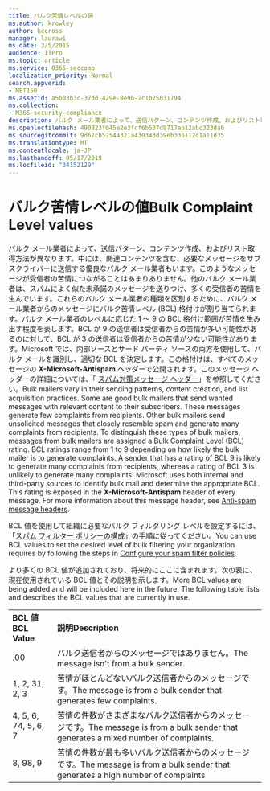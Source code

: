 ```yaml
---
title: バルク苦情レベルの値
ms.author: krowley
author: kccross
manager: laurawi
ms.date: 3/5/2015
audience: ITPro
ms.topic: article
ms.service: O365-seccomp
localization_priority: Normal
search.appverid:
- MET150
ms.assetid: a5b03b3c-37dd-429e-8e9b-2c1b25031794
ms.collection:
- M365-security-compliance
description: バルク メール業者によって、送信パターン、コンテンツ作成、およびリスト取得方法が異なります。 中には、関連コンテンツを含む、必要なメッセージをサブスクライバーに送信する優良なバルク メール業者もいます。 このようなメッセージが受信者の苦情につながることはあまりありません。 他のバルク メール業者は、スパムによく似た未承諾のメッセージを送りつけ、多くの受信者の苦情を生んでいます。 これらのバルク メール業者の種類を区別するために、バルク メール業者からのメッセージにバルク苦情レベル (BCL) 格付けが割り当てられます。 バルク メール業者のレベルに応じた 1 ～ 9 の BCL 格付け範囲が苦情を生み出す程度を表します。 BCL が 9 の送信者は受信者からの苦情が多い可能性があるのに対して、BCL が 3 の送信者は受信者からの苦情が少ない可能性があります。 Microsoft では、内部ソースとサード パーティ ソースの両方を使用して、バルク メールを識別し、適切な BCL を決定します。 この格付けは、すべてのメッセージの X-Microsoft-Antispam ヘッダーで公開されます。 このメッセージ ヘッダーの詳細については、「 スパム対策メッセージ ヘッダー」を参照してください。
ms.openlocfilehash: 490823f045e2e3fcf6b537d9717ab12abc323da6
ms.sourcegitcommit: 9d67cb52544321a430343d39eb336112c1a11d35
ms.translationtype: MT
ms.contentlocale: ja-JP
ms.lasthandoff: 05/17/2019
ms.locfileid: "34152129"
---
```

# <a name="bulk-complaint-level-values"></a><span data-ttu-id="383bd-112">バルク苦情レベルの値</span><span class="sxs-lookup"><span data-stu-id="383bd-112">Bulk Complaint Level values</span></span>

<span data-ttu-id="383bd-p102">バルク メール業者によって、送信パターン、コンテンツ作成、およびリスト取得方法が異なります。中には、関連コンテンツを含む、必要なメッセージをサブスクライバーに送信する優良なバルク メール業者もいます。このようなメッセージが受信者の苦情につながることはあまりありません。他のバルク メール業者は、スパムによく似た未承諾のメッセージを送りつけ、多くの受信者の苦情を生んでいます。これらのバルク メール業者の種類を区別するために、バルク メール業者からのメッセージにバルク苦情レベル (BCL) 格付けが割り当てられます。バルク メール業者のレベルに応じた 1 ～ 9 の BCL 格付け範囲が苦情を生み出す程度を表します。BCL が 9 の送信者は受信者からの苦情が多い可能性があるのに対して、BCL が 3 の送信者は受信者からの苦情が少ない可能性があります。Microsoft では、内部ソースとサード パーティ ソースの両方を使用して、バルク メールを識別し、適切な BCL を決定します。この格付けは、すべてのメッセージの **X-Microsoft-Antispam** ヘッダーで公開されます。このメッセージ ヘッダーの詳細については、「 [スパム対策メッセージ ヘッダー](anti-spam-message-headers.md)」を参照してください。</span><span class="sxs-lookup"><span data-stu-id="383bd-p102">Bulk mailers vary in their sending patterns, content creation, and list acquisition practices. Some are good bulk mailers that send wanted messages with relevant content to their subscribers. These messages generate few complaints from recipients. Other bulk mailers send unsolicited messages that closely resemble spam and generate many complaints from recipients. To distinguish these types of bulk mailers, messages from bulk mailers are assigned a Bulk Complaint Level (BCL) rating. BCL ratings range from 1 to 9 depending on how likely the bulk mailer is to generate complaints. A sender that has a rating of BCL 9 is likely to generate many complaints from recipients, whereas a rating of BCL 3 is unlikely to generate many complaints. Microsoft uses both internal and third-party sources to identify bulk mail and determine the appropriate BCL. This rating is exposed in the **X-Microsoft-Antispam** header of every message. For more information about this message header, see [Anti-spam message headers](anti-spam-message-headers.md).</span></span> 
  
<span data-ttu-id="383bd-123">BCL 値を使用して組織に必要なバルク フィルタリング レベルを設定するには、「[スパム フィルター ポリシーの構成](configure-your-spam-filter-policies.md)」の手順に従ってください。</span><span class="sxs-lookup"><span data-stu-id="383bd-123">You can use BCL values to set the desired level of bulk filtering your organization requires by following the steps in [Configure your spam filter policies](configure-your-spam-filter-policies.md).</span></span>
  
<span data-ttu-id="383bd-p103">より多くの BCL 値が追加されており、将来的にここに含まれます。次の表に、現在使用されている BCL 値とその説明を示します。</span><span class="sxs-lookup"><span data-stu-id="383bd-p103">More BCL values are being added and will be included here in the future. The following table lists and describes the BCL values that are currently in use.</span></span>
  
|||
|:-----|:-----|
|<span data-ttu-id="383bd-126">**BCL 値**</span><span class="sxs-lookup"><span data-stu-id="383bd-126">**BCL Value**</span></span> <br/> |<span data-ttu-id="383bd-127">**説明**</span><span class="sxs-lookup"><span data-stu-id="383bd-127">**Description**</span></span> <br/> |
|<span data-ttu-id="383bd-128">.0</span><span class="sxs-lookup"><span data-stu-id="383bd-128">0</span></span>  <br/> |<span data-ttu-id="383bd-129">バルク送信者からのメッセージではありません。</span><span class="sxs-lookup"><span data-stu-id="383bd-129">The message isn't from a bulk sender.</span></span>  <br/> |
|<span data-ttu-id="383bd-130">1, 2, 3</span><span class="sxs-lookup"><span data-stu-id="383bd-130">1, 2, 3</span></span>  <br/> |<span data-ttu-id="383bd-131">苦情がほとんどないバルク送信者からのメッセージです。</span><span class="sxs-lookup"><span data-stu-id="383bd-131">The message is from a bulk sender that generates few complaints.</span></span>  <br/> |
|<span data-ttu-id="383bd-132">4, 5, 6, 7</span><span class="sxs-lookup"><span data-stu-id="383bd-132">4, 5, 6, 7</span></span>  <br/> |<span data-ttu-id="383bd-133">苦情の件数がさまざまなバルク送信者からのメッセージです。</span><span class="sxs-lookup"><span data-stu-id="383bd-133">The message is from a bulk sender that generates a mixed number of complaints.</span></span>  <br/> |
|<span data-ttu-id="383bd-134">8, 9</span><span class="sxs-lookup"><span data-stu-id="383bd-134">8, 9</span></span>  <br/> |<span data-ttu-id="383bd-135">苦情の件数が最も多いバルク送信者からのメッセージです。</span><span class="sxs-lookup"><span data-stu-id="383bd-135">The message is from a bulk sender that generates a high number of complaints</span></span>  <br/> |
   

